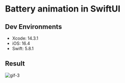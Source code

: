 # Battery animation in SwiftUI

## Dev Environments
- Xcode: 14.3.1
- iOS: 16.4
- Swift: 5.8.1

## Result
![gif-3](https://github.com/Ru2Lu/swiftui-battery-animation/assets/74193845/95c2d998-beb2-416b-92dc-3afec616e36b)
